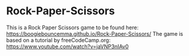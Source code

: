 # Rock-Paper-Scissors
This is a Rock Paper Scissors game to be found here: https://boogiebouncemma.github.io/Rock-Paper-Scissors/
The game is based on a tutorial by freeCodeCamp.org: https://www.youtube.com/watch?v=jaVNP3nIAv0
